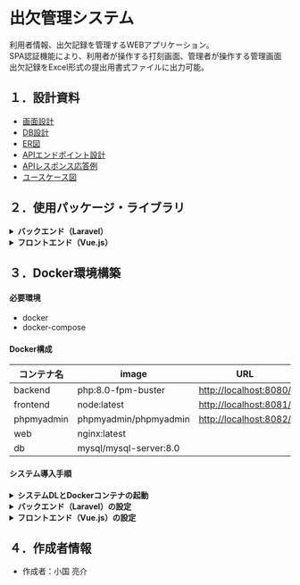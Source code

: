 # 出欠管理システム

利用者情報、出欠記録を管理するWEBアプリケーション。<br>
SPA認証機能により、利用者が操作する打刻画面、管理者が操作する管理画面<br>
出欠記録をExcel形式の提出用書式ファイルに出力可能。

## １．設計資料

- [画面設計](https://drive.google.com/file/d/1SnSZXtZI_RW8MyoaQKi-5kJRKxoi9kHA/view?usp=sharing)
- [DB設計](https://docs.google.com/spreadsheets/d/17RrS2w2tT9tho0lYT3gNw_mgJa9HsXAvaGf-L8HB3-M/edit?usp=sharing)
- [ER図](https://drive.google.com/file/d/1kQ1C5ky3_muGoZtLrMPVJ_NGWB79cnLf/view?usp=sharing)
- [APIエンドポイント設計](https://docs.google.com/document/d/1TJakUUqc22AOlnHskWc17qnKZRHTCMaJfrcxrMjBXKs/edit?usp=sharing)
- [APIレスポンス応答例](https://docs.google.com/document/d/1aAdXZJJfrltc-fAh2bo95gssix-HP8EqhrV0sxHJ050/edit?usp=sharing)
- [ユースケース図](https://drive.google.com/file/d/1Bx9gb8y7wBuTnkhYb5jkV36CA5oOfKSH/view?usp=sharing)

## ２．使用パッケージ・ライブラリ



<details>
<summary><b>バックエンド（Laravel）</b></summary>
<br>

- [laravel/framework v8.55.0](https://packagist.org/packages/laravel/framework)
  - laravelフレームワーク
- [laravel/sanctum v2.11.2](https://packagist.org/packages/laravel/sanctum)
  - SPA認証に使用
- [nesbot/carbon　2.51.1](https://packagist.org/packages/nesbot/carbon)
  - PHPサーバー内で日付や時間を処理
- [phpoffice/phpspreadsheet 1.18.0](https://packagist.org/packages/phpoffice/phpspreadsheet)
  - 出欠記録をExcelファイルに出力
- [madnest/madzipper v1.1.0](https://packagist.org/packages/madnest/madzipper)
  - 複数のExcelファイルをZip圧縮
- [mnabialek/laravel-sql-logger 2.2.8](https://packagist.org/packages/mnabialek/laravel-sql-logger)
  - クエリログを記録
___
</details>

<details>
<summary><b>フロントエンド（Vue.js）</b></summary>
<br>

- [vue@2.6.14](https://www.npmjs.com/package/vue)
  - Vue.jsフレームワーク
- [vue-router@3.5.2](https://www.npmjs.com/package/vue-router)
  - シングルページアプリケーション機能の導入
- [vuex@3.6.2](https://www.npmjs.com/package/vuex)
  - リアクティブデータの状態管理
- [axios@0.21.1](https://www.npmjs.com/package/axios)
  - 非同期通信
- [vuetify@2.5.8](https://www.npmjs.com/package/vuetify)
  - UIフレームワーク
___
</details>

## ３．Docker環境構築
#### 必要環境
- docker
- docker-compose
#### Docker構成
| コンテナ名 | image | URL |
----|----|----
| backend | php:8.0-fpm-buster | [http://localhost:8080/](http://localhost:8080/) |
| frontend | node:latest | [http://localhost:8081/](http://localhost:8081/) |
| phpmyadmin | phpmyadmin/phpmyadmin | [http://localhost:8082/](http://localhost:8082/) |
| web | nginx:latest ||
| db | mysql/mysql-server:8.0 ||

#### システム導入手順
<details>
<summary><b>システムDLとDockerコンテナの起動</b></summary>
<br>

１.Git hubからシステムをダウンロード
```
git clone https://github.com/RyosukeOguni/attendance_system
```
２.ディレクトリを移動
```
cd attendance_system
```
３.docker-composeの起動
```
docker-compose up -d --build
```
___
</details>

<details>
<summary><b>バックエンド（Laravel）の設定</b></summary>
<br>

１.backendコンテナへアクセス
```
docker-compose exec backend bash
```
２.composerをインストール
```
composer install
```
３.環境変数ファイルをコピーしてリネーム
```
cp .env.example .env
```
４.アプリケーションキーを設定
```
php artisan key:generate
```
５.laravel.logを記録するディレクトリに書込権限を付与
```
chmod 777 -R storage/
```
６.マイグレーションを実行
```
php artisan migrate --seed
```
___
</details>

<details>
<summary><b>フロントエンド（Vue.js）の設定</b></summary>

１.frontendコンテナへアクセス
```
docker-compose exec frontend bash
```
２.npmをインストール
```
npm install
```
３.環境変数ファイルをコピーしてリネーム
```
cp frontend/.env.production frontend/.env.local
```
４.buildしてdistを作成
```
npm run dev-build
```
___
</details>

## ４．作成者情報

- 作成者：小国 亮介

